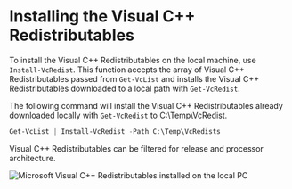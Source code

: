 # Installing the Visual C++ Redistributables

To install the Visual C++ Redistributables on the local machine, use `Install-VcRedist`. This function accepts the array of Visual C++ Redistributables passed from `Get-VcList` and installs the Visual C++ Redistributables downloaded to a local path with `Get-VcRedist`.

The following command will install the Visual C++ Redistributables already downloaded locally with `Get-VcRedist` to C:\Temp\VcRedist.

```powershell
Get-VcList | Install-VcRedist -Path C:\Temp\VcRedists
```

Visual C++ Redistributables can be filtered for release and processor architecture.

![Microsoft Visual C++ Redistributables installed on the local PC](https://raw.githubusercontent.com/aaronparker/Install-VisualCRedistributables/master/images/VisualCPrograms.PNG)